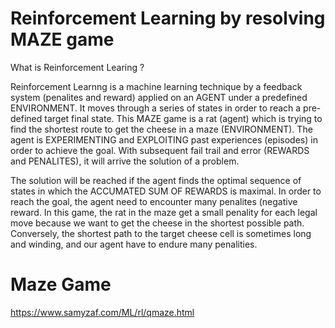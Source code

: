 Reinforcement Learning by resolving MAZE game
=============================================
What is Reinforcement Learing ?

Reinforcement Learnng is a machine learning technique by a feedback system (penalites and reward) applied on an AGENT under a predefined ENVIRONMENT. It moves through a series 
of states in order to reach a pre-defined target final state. This MAZE game is a rat (agent) which is trying to find the shortest route to get the cheese in a maze (ENVIRONMENT).
The agent is EXPERIMENTING and EXPLOITING past experiences (episodes) in order to achieve the goal. With subsequent fail trail and error (REWARDS and PENALITES), it will arrive
the solution of a problem. 

The solution will be reached if the agent finds the optimal sequence of states in which the ACCUMATED SUM OF REWARDS is maximal. In order to reach the goal, the agent 
need to encounter many penalites (negative reward. In this game, the rat in the maze get a small penality for each legal move because we want to get the cheese in the shortest 
possible path. Conversely, the shortest path to the target cheese cell is sometimes long and winding, and our agent have to endure many penalities.

Maze Game
=========



https://www.samyzaf.com/ML/rl/qmaze.html
